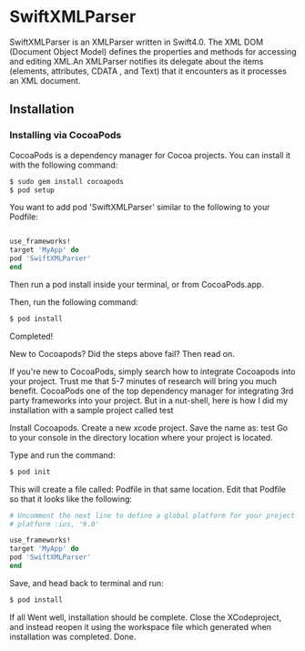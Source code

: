 # SwiftXMLParser
SwiftXMLParser is an XMLParser written in Swift4.0.
The XML DOM (Document Object Model) defines the properties and methods  for accessing and editing XML.An XMLParser notifies its delegate about the items  (elements, attributes, CDATA , and Text) that it encounters as it  processes an XML document.


## Installation

###  Installing via CocoaPods

CocoaPods is a dependency manager for Cocoa projects. You can install it with the following command:

```sh
$ sudo gem install cocoapods
$ pod setup
```

You want to add pod 'SwiftXMLParser'  similar to the following to your Podfile:

```ruby

use_frameworks!
target 'MyApp' do
pod 'SwiftXMLParser'
end
```

Then run a pod install inside your terminal, or from CocoaPods.app.

Then, run the following command:

```sh
$ pod install
```
Completed!

New to Cocoapods? Did the steps above fail? Then read on.

If you're new to CocoaPods, simply search how to integrate Cocoapods into your project. Trust me that 5-7 minutes of research will bring you much benefit. CocoaPods one of the top dependency manager for integrating 3rd party frameworks into your project. But in a nut-shell, here is how I did my installation with a sample project called test

Install Cocoapods.
Create a new xcode project. Save the name as: test
Go to your console in the directory location where your project is located.

Type and run the command:

```sh
$ pod init
```

This will create a file called: Podfile in that same location.
Edit that Podfile so that it looks like the following:
```ruby
# Uncomment the next line to define a global platform for your project
# platform :ios, '9.0'

use_frameworks!
target 'MyApp' do
pod 'SwiftXMLParser'
end
```
Save, and head back to terminal and run:

```sh
$ pod install
```

If all Went well, installation should be complete. Close the XCodeproject, and instead reopen it using the workspace file which generated when installation was completed. Done.



